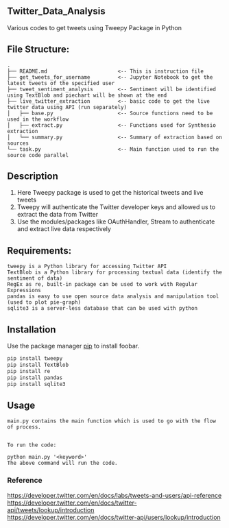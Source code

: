 ## Twitter_Data_Analysis
Various codes to get tweets using Tweepy Package in Python

## File Structure:

```
.
├── README.md                       <-- This is instruction file
├── get_tweets_for_username         <-- Jupyter Notebook to get the latest tweets of the specified user
├── tweet_sentiment_analysis        <-- Sentiment will be identified using TextBlob and piechart will be shown at the end
├── live_twitter_extraction         <-- basic code to get the live twitter data using API (run separately)
│   ├── base.py                     <-- Source functions need to be used in the workflow
│   ├── extract.py                  <-- Functions used for Synthesio extraction
│   └── summary.py                  <-- Summary of extraction based on sources
└── task.py                         <-- Main function used to run the source code parallel
```
## Description
1. Here Tweepy package is used to get the historical tweets and live tweets
2. Tweepy will authenticate the Twitter developer keys and allowed us to extract the data from Twitter
3. Use the modules/packages like OAuthHandler, Stream to authenticate and extract live data respectively

## Requirements:

```
tweepy is a Python library for accessing Twitter API
TextBlob is a Python library for processing textual data (identify the sentiment of data)
RegEx as re, built-in package can be used to work with Regular Expressions
pandas is easy to use open source data analysis and manipulation tool (used to plot pie-graph)
sqlite3 is a server-less database that can be used with python
```

## Installation

Use the package manager [pip](https://pip.pypa.io/en/stable/) to install foobar.

```bash
pip install tweepy
pip install TextBlob
pip install re
pip install pandas
pip install sqlite3
```

## Usage

```
main.py contains the main function which is used to go with the flow of process.


To run the code:

python main.py '<keyword>'
The above command will run the code.

```
### Reference
https://developer.twitter.com/en/docs/labs/tweets-and-users/api-reference
https://developer.twitter.com/en/docs/twitter-api/tweets/lookup/introduction
https://developer.twitter.com/en/docs/twitter-api/users/lookup/introduction
